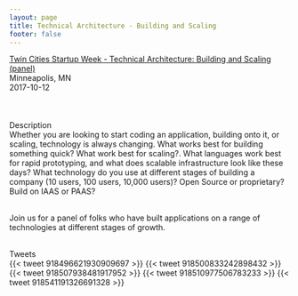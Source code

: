 ```yaml
---
layout: page
title: Technical Architecture - Building and Scaling
footer: false
---
```


<div class="views-field views-field-nothing">        <span class="field-content views-field-field-details"><a href="https://twincitiesstartupweek2017.sched.com/event/C5y3/technical-architecture-building-and-scaling">Twin Cities Startup Week - Technical Architecture: Building and Scaling (panel)</a><br>Minneapolis, MN<br><span class="date-display-start">2017-10-12</span></div>


<br>

<br>
<br>
Description
<br>
Whether you are looking to start coding an application, building onto it, or scaling, technology is always changing. What works best for building something quick? What work best for scaling?. What languages work best for rapid prototyping, and what does scalable infrastructure look like these days? What technology do you use at different stages of building a company (10 users, 100 users, 10,000 users)? Open Source or proprietary? Build on IAAS or PAAS?
<br>
<br>

Join us for a panel of folks who have built applications on a range of technologies at different stages of growth.
<br>
<br>


Tweets
<br>
{{< tweet 918496621930909697 >}}
{{< tweet 918500833242898432 >}}
{{< tweet 918507938481917952 >}}
{{< tweet 918510977506783233 >}}
{{< tweet 918541191326691328 >}}
